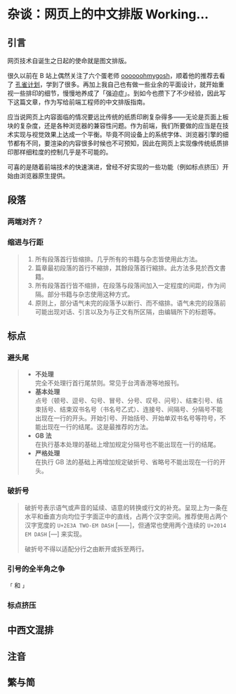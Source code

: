 # 杂谈：网页上的中文排版 <T yellow>Working…</T>

## 引言

网页技术自诞生之日起的使命就是图文排版。

很久以前在 B 站上偶然关注了六个蛋老师 [oooooohmygosh](https://space.bilibili.com/38053181)，顺着他的推荐去看了 [孔雀计划](https://www.thetype.com/kongque/)，学到了很多。再加上我自己也有做一些业余的平面设计，就开始重视一些排印的细节，慢慢地养成了「强迫症」。到如今也攒下了不少经验，因此写下这篇文章，作为写给前端工程师的中文排版指南。

应当说网页上内容面临的情况要远比传统的纸质印刷复杂得多——无论是页面上板块的复杂度，还是各种浏览器的兼容性问题。作为前端，我们所要做的应当是在技术实现与视觉效果上达成一个平衡。毕竟不同设备上的系统字体、浏览器引擎的细节都有不同，要渲染的内容很多时候也不可预知，因此在网页上实现像传统纸质排印那样细粒度的控制几乎是不可能的。

可喜的是随着前端技术的快速演进，曾经不好实现的一些功能（例如标点挤压）开始由浏览器原生提供。

## 段落

### 两端对齐？



### 缩进与行距

> 1. 所有段落首行皆缩排。几乎所有的书籍与杂志皆使用此方法。
> 2. 篇章最初段落的首行不縮排，其餘段落首行縮排。此方法多見於西文書籍。
> 3. 所有段落首行皆不缩排，在段落与段落间加入一定程度的间距，作为间隔。部分书籍与杂志使用这种方式。
> 4. 原则上，部分语气未完的段落予以断行、而不缩排。语气未完的段落前可能出现对话、引言以及为与正文有所区隔，由编辑所下的标题等。

## 标点

### 避头尾

> - **不处理**<br>完全不处理行首行尾禁则。常见于台湾香港等地报刊。
> - **基本处理**<br>点号（顿号、逗号、句号、冒号、分号、叹号、问号）、结束引号、结束括号、结束双书名号（书名号乙式）、连接号、间隔号、分隔号不能出现在一行的开头。开始引号、开始括号、开始单双书名号等符号，不能出现在一行的结尾。这是最推荐的方法。
> - **GB 法**<br>在执行基本处理的基础上增加规定分隔号也不能出现在一行的结尾。
> - **严格处理**<br>在执行 GB 法的基础上再增加规定破折号、省略号不能出现在一行的开头。

### 破折号

> 破折号表示语气或声音的延续、语意的转换或行文的补充。呈现上为一条在水平和垂直方向均位于字面正中的直线，占两个汉字空间。推荐使用占两个汉字宽度的 `U+2E3A TWO-EM DASH` [⸺]，但通常也使用两个连续的 `U+2014 EM DASH` [—] 来实现。
>
> 破折号不得以适配分行之由断开或拆至两行。



### 引号的全半角之争

`「` 和 `」`

### 标点挤压

<Baseline feature="text-spacing-trim" />

## 中西文混排

## 注音

<Baseline feature="ruby" />

## 繁与简
